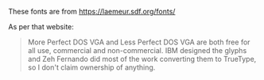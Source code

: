 These fonts are from https://laemeur.sdf.org/fonts/

As per that website:
> More Perfect DOS VGA and Less Perfect DOS VGA are both free for all use, commercial and non-commercial. IBM designed the glyphs and Zeh Fernando did most of the work converting them to TrueType, so I don't claim ownership of anything.
